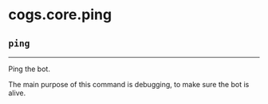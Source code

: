 # cogs.core.ping

## `ping`

---------

Ping the bot.

The main purpose of this command is debugging, to make sure the bot is alive.